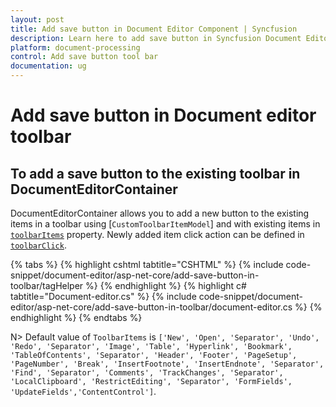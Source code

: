 ```yaml
---
layout: post
title: Add save button in Document Editor Component | Syncfusion
description: Learn here to add save button in Syncfusion Document Editor component of Syncfusion Essential JS 2 and more.
platform: document-processing
control: Add save button tool bar 
documentation: ug
---
```



# Add save button in Document editor toolbar

## To add a save button to the existing toolbar in DocumentEditorContainer

DocumentEditorContainer allows you to add a new button to the existing items in a toolbar using [`CustomToolbarItemModel`] and with existing items in [`toolbarItems`](https://help.syncfusion.com/cr/aspnetcore-js2/Syncfusion.EJ2.DocumentEditor.DocumentEditorContainer.html#Syncfusion_EJ2_DocumentEditor_DocumentEditorContainer_ToolbarItems) property. Newly added item click action can be defined in [`toolbarClick`](https://help.syncfusion.com/cr/aspnetcore-js2/Syncfusion.EJ2.DocumentEditor.DocumentEditorContainer.html#Syncfusion_EJ2_DocumentEditor_DocumentEditorContainer_ToolbarClick).


{% tabs %}
{% highlight cshtml tabtitle="CSHTML" %}
{% include code-snippet/document-editor/asp-net-core/add-save-button-in-toolbar/tagHelper %}
{% endhighlight %}
{% highlight c# tabtitle="Document-editor.cs" %}
{% include code-snippet/document-editor/asp-net-core/add-save-button-in-toolbar/document-editor.cs %}
{% endhighlight %}
{% endtabs %}


N> Default value of `ToolbarItems` is `['New', 'Open', 'Separator', 'Undo', 'Redo', 'Separator', 'Image', 'Table', 'Hyperlink', 'Bookmark', 'TableOfContents', 'Separator', 'Header', 'Footer', 'PageSetup', 'PageNumber', 'Break', 'InsertFootnote', 'InsertEndnote', 'Separator', 'Find', 'Separator', 'Comments', 'TrackChanges', 'Separator', 'LocalClipboard', 'RestrictEditing', 'Separator', 'FormFields', 'UpdateFields','ContentControl']`.